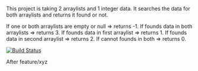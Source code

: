 This project is taking 2 arraylists and 1 integer data. It searches the data for both arraylists and returns it found or not.

If one or both arraylists are empty or null  => returns -1.
If founds data in both arraylists => returns 3.
If founds data in first arraylist => returns 1.
If founds data in second arraylist => returns 2.
If cannot founds in both => returns 0.



[![Build Status](https://travis-ci.com/kbayik/kemalOdev1App.svg?branch=main)](https://travis-ci.com/kbayik/kemalOdev1App)

After feature/xyz